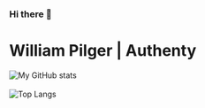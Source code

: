 ### Hi there 👋

# William Pilger | Authenty


![My GitHub stats](https://github-readme-stats.vercel.app/api?username=williampilger&show_icons=true&theme=radical)
<br />
<br />
![Top Langs](https://github-readme-stats.vercel.app/api/top-langs/?username=williampilger&show_icons=true&theme=radical&layout=compact)

